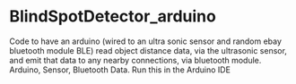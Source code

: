 # BlindSpotDetector_arduino

Code to have an arduino (wired to an ultra sonic sensor and random ebay bluetooth module BLE) read object distance data, via the ultrasonic sensor, and emit that data to any nearby connections, via bluetooth module.
Arduino, Sensor, Bluetooth Data. Run this in the Arduino IDE

